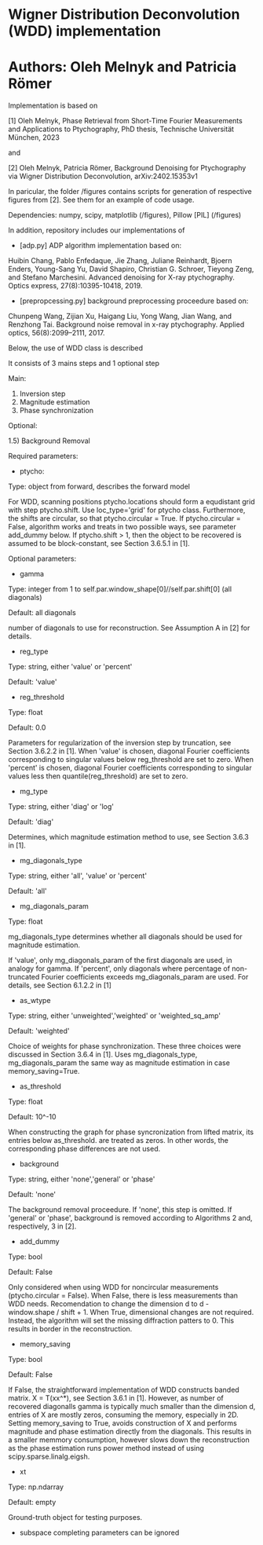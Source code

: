 # Wigner Distribution Deconvolution (WDD) implementation 
# Authors: Oleh Melnyk and Patricia Römer

Implementation is based on 

[1] Oleh Melnyk, Phase Retrieval from Short-Time Fourier Measurements and Applications to Ptychography, PhD thesis, Technische Universität München, 2023

and

[2] Oleh Melnyk, Patricia Römer, Background Denoising for Ptychography via Wigner Distribution Deconvolution, arXiv:2402.15353v1

In paricular, the folder /figures contains scripts for generation of respective figures from [2]. See them for an example of code usage.

Dependencies: numpy, scipy, matplotlib (/figures), Pillow [PIL] (/figures)

In addition, repository includes our implementations of

- [adp.py] ADP algorithm implementation based on:

Huibin Chang, Pablo Enfedaque, Jie Zhang, Juliane Reinhardt, Bjoern Enders, Young-Sang Yu, David Shapiro, Christian G. Schroer, Tieyong Zeng, and Stefano Marchesini. Advanced denoising for X-ray ptychography. Optics express, 27(8):10395-10418, 2019.
  
- [prepropcessing.py] background preprocessing proceedure based on:

Chunpeng Wang, Zijian Xu, Haigang Liu, Yong Wang, Jian Wang, and Renzhong Tai. Background noise removal in x-ray ptychography. Applied optics, 56(8):2099–2111, 2017.

Below, the use of WDD class is described 

It consists of 3 mains steps and 1 optional step

Main: 

1) Inversion step
2) Magnitude estimation
3) Phase synchronization

Optional:

1.5) Background Removal    
 
Required parameters:

- ptycho: 

Type: object from forward, describes the forward model 

For WDD, scanning positions ptycho.locations should form a equdistant grid with step ptycho.shift. Use loc_type='grid' for ptycho class. 
Furthermore, the shifts are circular, so that ptycho.circular = True. 
If ptycho.circular = False, algorithm works and treats in two possible ways, see parameter add_dummy below. 
If ptycho.shift > 1, then the object to be recovered is assumed to be block-constant, see Section 3.6.5.1 in [1].    

Optional parameters:

- gamma 

Type: integer from 1 to self.par.window_shape[0]//self.par.shift[0] (all diagonals)

Default: all diagonals

number of diagonals to use for reconstruction. See Assumption A in [2] for details.
 
- reg_type

Type: string, either 'value' or 'percent'

Default: 'value'

- reg_threshold

Type: float  

Default: 0.0

Parameters for regularization of the inversion step by truncation, see Section 3.6.2.2 in [1]. 
When 'value' is chosen, diagonal Fourier coefficients corresponding to singular values below reg_threshold are set to zero.
When 'percent' is chosen, diagonal Fourier coefficients corresponding to singular values less then quantile(reg_threshold) are set to zero. 

- mg_type

Type: string, either 'diag' or 'log'

Default: 'diag'

Determines, which magnitude estimation method to use, see Section 3.6.3 in [1].

- mg_diagonals_type

Type: string, either 'all', 'value' or 'percent'

Default: 'all'

- mg_diagonals_param

Type: float 

mg_diagonals_type determines whether all diagonals should be used for magnitude estimation. 

If 'value', only mg_diagonals_param of the first diagonals are used, in analogy for gamma. 
If 'percent', only diagonals where percentage of non-truncated Fourier coefficients exceeds mg_diagonals_param are used.
For details, see Section 6.1.2.2 in [1]

- as_wtype

Type: string, either 'unweighted','weighted' or 'weighted_sq_amp'

Default: 'weighted'

Choice of weights for phase synchronization. These three choices were discussed in Section 3.6.4 in [1].
Uses mg_diagonals_type, mg_diagonals_param the same way as magnitude estimation in case memory_saving=True. 

- as_threshold

Type: float 

Default: 10^-10

When constructing the graph for phase syncronization from lifted matrix, its entries below as_threshold. 
are treated as zeros. In other words, the corresponding phase differences are not used.

- background 

Type: string, either 'none','general' or 'phase'

Default: 'none'

The background removal proceedure. If 'none', this step is omitted. If 'general' or 'phase', background is removed according to Algorithms 2 and, respectively, 3 in [2]. 

 
- add_dummy

Type: bool

Default: False

Only considered when using WDD for noncircular measurements (ptycho.circular = False).
When False, there is less measurements than WDD needs. Recomendation to change the dimension d to d - window.shape / shift + 1.
When True, dimensional changes are not required. Instead, the algorithm will set the missing diffraction patters to 0. This results in border in the reconstruction.

- memory_saving

Type: bool

Default: False

If False, the straightforward implementation of WDD constructs banded matrix. X = T(xx^*), see Section 3.6.1 in [1]. However, as number of recovered diagonalls gamma is typically much smaller than the dimension d, entries of X are mostly zeros, consuming the memory, especially in 2D. Setting memory_saving to True, avoids construction of X and performs magnitude and phase estimation directly from the diagonals. This results in a smaller memmory consumption, however slows down the reconstruction as the phase estimation runs power method instead of using scipy.sparse.linalg.eigsh.    

- xt

Type: np.ndarray

Default: empty

Ground-truth object for testing purposes.

- subspace completing parameters can be ignored
